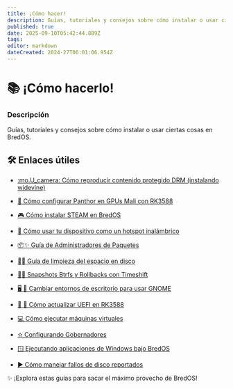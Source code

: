 ```yaml
---
title: ¡Cómo hacer!
description: Guías, tutoriales y consejos sobre cómo instalar o usar ciertas cosas en BredOS
published: true
date: 2025-09-10T05:42:44.889Z
tags:
editor: markdown
dateCreated: 2024-27T06:01:06.954Z
---
```


# 📚 ¡Cómo hacerlo!

### **Descripción**

Guías, tutoriales y consejos sobre cómo instalar o usar ciertas cosas en BredOS.

## 🛠️ Enlaces útiles

- [:mo.U_camera: Cómo reproducir contenido protegido DRM (instalando widevine)](/es/how-to/widevine-watch-drm-content)

- [🐾 Cómo configurar Panthor en GPUs Mali con RK3588](/es/how-to/how-to-setup-panthor)

- [🎮 Cómo instalar STEAM en BredOS](/es/how-to/how-to-install-steam)

- [📶 Cómo usar tu dispositivo como un hotspot inalámbrico](/how-to/how-to-use-your-device-as-ap)

- [📦✨ Guía de Administradores de Paquetes](/how-to/package-management)

- [🧹💾 Guía de limpieza del espacio en disco](/how-to/free-space-up)

- [📸🔄 Snapshots Btrfs y Rollbacks con Timeshift](/how-to/timeshift-system-snapshots-and-rollbacks-on-btrfs)

- [🖥️ 🔄 Cambiar entornos de escritorio para usar GNOME](/how-to/switch-desktop-environments)

- [💾 🔄 Cómo actualizar UEFI en RK3588](/how-to/update-uefi-rk3588)

- [💻 Cómo ejecutar máquinas virtuales](/how-to/run-vms)

- [✫ Configurando Gobernadores](/how-to/govctl)

- [🪟 Ejecutando aplicaciones de Windows bajo BredOS](/how-to/proton-run)

- [► Cómo manejar fallos de disco reportados](/how-to/disk-failure)

✨ ¡Explora estas guías para sacar el máximo provecho de BredOS!